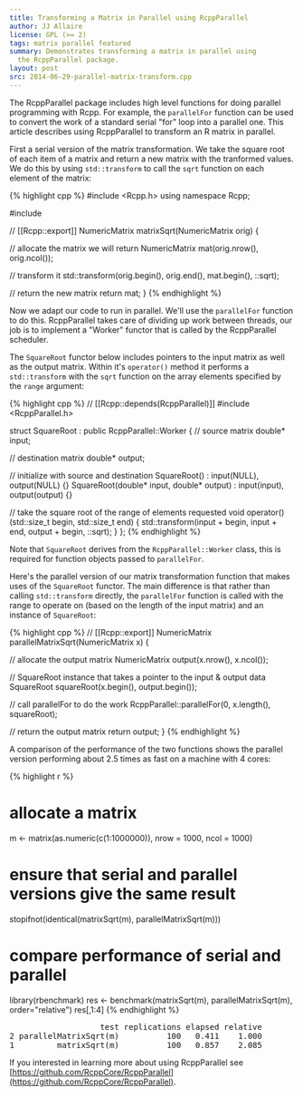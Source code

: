 ```yaml
---
title: Transforming a Matrix in Parallel using RcppParallel
author: JJ Allaire
license: GPL (>= 2)
tags: matrix parallel featured
summary: Demonstrates transforming a matrix in parallel using 
  the RcppParallel package.
layout: post
src: 2014-06-29-parallel-matrix-transform.cpp
---
```

The RcppParallel package includes high level functions for doing parallel 
programming with Rcpp. For example, the `parallelFor` function can be used to
convert the work of a standard serial "for" loop into a parallel one. This
article describes using RcppParallel to transform an R matrix in parallel.


First a serial version of the matrix transformation. We take the square root 
of each item of a matrix and return a new matrix with the tranformed values.
We do this by using `std::transform` to call the `sqrt` function on each
element of the matrix:

{% highlight cpp %}
#include <Rcpp.h>
using namespace Rcpp;

#include <cmath>

// [[Rcpp::export]]
NumericMatrix matrixSqrt(NumericMatrix orig) {

  // allocate the matrix we will return
  NumericMatrix mat(orig.nrow(), orig.ncol());

  // transform it
  std::transform(orig.begin(), orig.end(), mat.begin(), ::sqrt);

  // return the new matrix
  return mat;
}
{% endhighlight %}

Now we adapt our code to run in parallel. We'll use the `parallelFor` 
function to do this. RcppParallel takes care of dividing up work between 
threads, our job is to implement a "Worker" functor that is called by the 
RcppParallel scheduler.

The `SquareRoot` functor below includes pointers to the input matrix as well
as the output matrix. Within it's `operator()` method it performs a 
`std::transform` with the `sqrt` function on the array elements specified by 
the `range` argument:

{% highlight cpp %}
// [[Rcpp::depends(RcppParallel)]]
#include <RcppParallel.h>

struct SquareRoot : public RcppParallel::Worker
{
   // source matrix
   double* input;
   
   // destination matrix
   double* output;
   
   // initialize with source and destination
   SquareRoot() : input(NULL), output(NULL) {}
   SquareRoot(double* input, double* output) 
      : input(input), output(output) {}
   
   // take the square root of the range of elements requested
   void operator()(std::size_t begin, std::size_t end) {
      std::transform(input + begin, input + end, output + begin, ::sqrt);
   }
};
{% endhighlight %}

Note that `SquareRoot` derives from the `RcppParallel::Worker` class, 
this is required for function objects passed to `parallelFor`.

Here's the parallel version of our matrix transformation function that
makes uses of the `SquareRoot` functor. The main difference is that 
rather than calling `std::transform` directly, the `parallelFor`
function is called with the range to operate on (based on the length
of the input matrix) and an instance of `SquareRoot`:

{% highlight cpp %}
// [[Rcpp::export]]
NumericMatrix parallelMatrixSqrt(NumericMatrix x) {
  
  // allocate the output matrix
  NumericMatrix output(x.nrow(), x.ncol());
  
  // SquareRoot instance that takes a pointer to the input & output data
  SquareRoot squareRoot(x.begin(), output.begin());
  
  // call parallelFor to do the work
  RcppParallel::parallelFor(0, x.length(), squareRoot);
  
  // return the output matrix
  return output;
}
{% endhighlight %}

A comparison of the performance of the two functions shows the parallel
version performing about 2.5 times as fast on a machine with 4 cores:

{% highlight r %}
# allocate a matrix
m <- matrix(as.numeric(c(1:1000000)), nrow = 1000, ncol = 1000)

# ensure that serial and parallel versions give the same result
stopifnot(identical(matrixSqrt(m), parallelMatrixSqrt(m)))

# compare performance of serial and parallel
library(rbenchmark)
res <- benchmark(matrixSqrt(m),
                 parallelMatrixSqrt(m),
                 order="relative")
res[,1:4]
{% endhighlight %}



<pre class="output">
                   test replications elapsed relative
2 parallelMatrixSqrt(m)          100   0.411    1.000
1         matrixSqrt(m)          100   0.857    2.085
</pre>

If you interested in learning more about using RcppParallel see 
[https://github.com/RcppCore/RcppParallel](https://github.com/RcppCore/RcppParallel).

